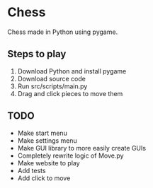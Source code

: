 # Chess
Chess made in Python using pygame.

## Steps to play
1. Download Python and install pygame
2. Download source code
3. Run src/scripts/main.py
4. Drag and click pieces to move them

## TODO
- Make start menu
- Make settings menu
- Make GUI library to more easily create GUIs
- Completely rewrite logic of Move.py
- Make website to play
- Add tests
- Add click to move
